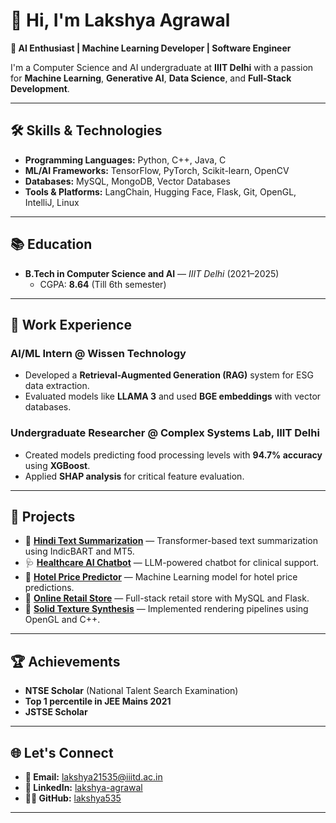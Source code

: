 # 👋 Hi, I'm **Lakshya Agrawal**  

**🚀 AI Enthusiast | Machine Learning Developer | Software Engineer**  

I'm a Computer Science and AI undergraduate at **IIIT Delhi** with a passion for **Machine Learning**, **Generative AI**, **Data Science**, and **Full-Stack Development**.

---

## 🛠️ **Skills & Technologies**

- **Programming Languages:** Python, C++, Java, C  
- **ML/AI Frameworks:** TensorFlow, PyTorch, Scikit-learn, OpenCV  
- **Databases:** MySQL, MongoDB, Vector Databases  
- **Tools & Platforms:** LangChain, Hugging Face, Flask, Git, OpenGL, IntelliJ, Linux  

---

## 📚 **Education**

- **B.Tech in Computer Science and AI** — *IIIT Delhi* (2021–2025)  
  - CGPA: **8.64** (Till 6th semester)  

---

## 💼 **Work Experience**

### **AI/ML Intern @ Wissen Technology**  
- Developed a **Retrieval-Augmented Generation (RAG)** system for ESG data extraction.  
- Evaluated models like **LLAMA 3** and used **BGE embeddings** with vector databases.

### **Undergraduate Researcher @ Complex Systems Lab, IIIT Delhi**  
- Created models predicting food processing levels with **94.7% accuracy** using **XGBoost**.  
- Applied **SHAP analysis** for critical feature evaluation.

---

## 🚀 **Projects**

- 📝 [**Hindi Text Summarization**](https://github.com/lakshya535/HindiTextSummarizer) — Transformer-based text summarization using IndicBART and MT5.  
- 🩺 [**Healthcare AI Chatbot**](https://github.com/Aryan-Dhull/MedBot) — LLM-powered chatbot for clinical support.  
- 🏨 [**Hotel Price Predictor**](https://github.com/lakshya535/Hotel_Price_Predictor) — Machine Learning model for hotel price predictions.  
- 🛒 [**Online Retail Store**](https://github.com/lakshya535/OnlineRetailStore) — Full-stack retail store with MySQL and Flask.  
- 🎨 [**Solid Texture Synthesis**](https://github.com/lakshya535/Solid_Texture_Synthesis) — Implemented rendering pipelines using OpenGL and C++.

---

## 🏆 **Achievements**

- **NTSE Scholar** (National Talent Search Examination)  
- **Top 1 percentile in JEE Mains 2021**  
- **JSTSE Scholar**  

---

## 🌐 **Let's Connect**

- **📧 Email:** [lakshya21535@iiitd.ac.in](mailto:lakshya21535@iiitd.ac.in)  
- **💼 LinkedIn:** [lakshya-agrawal](https://www.linkedin.com/in/lakshya-agrawal-260257244/)  
- **👨‍💻 GitHub:** [lakshya535](https://github.com/lakshya535)  

---
